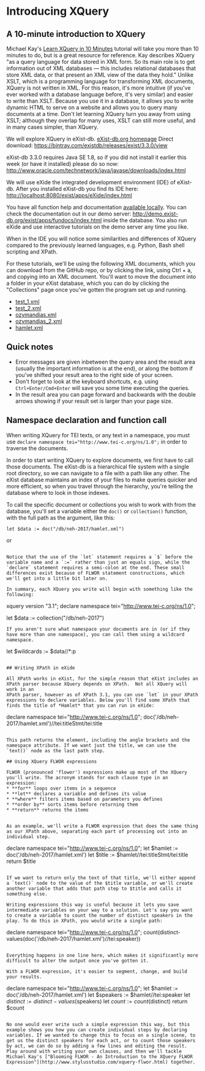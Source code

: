 # Introducing XQuery

## A 10-minute introduction to XQuery

Michael Kay's [Learn XQuery in 10 Minutes](http://www.stylusstudio.com/xquery-primer.html) tutorial will take you more than 10 minutes to do, but is a great resource for reference. Kay describes XQuery "as a query language for data stored in XML form. So its main role is to get information out of XML databases — this includes relational databases that store XML data, or that present an XML view of the data they hold." Unlike XSLT, which is a programming language for transforming XML documents, XQuery is not written in XML. For this reason, it's more intuitive (if you've ever worked with a database language before, it's very similar) and easier to write than XSLT. Because you use it in a database, it allows you to write dynamic HTML to serve on a website and allows you to query many documents at a time. Don't let learning XQuery turn you away from using XSLT; although they overlap for many uses, XSLT can still more useful, and in many cases simpler, than XQuery.

We will explore XQuery in eXist-db. [eXist-db.org homepage](http://exist-db.org/exist/apps/homepage/index.html)
Direct download: <https://bintray.com/existdb/releases/exist/3.3.0/view>

eXist-db 3.3.0 requires Java SE 1.8, so if you did not install it earlier this week (or have it installed) please do so now: <http://www.oracle.com/technetwork/java/javase/downloads/index.html> 

We will use eXide the integrated development environment (IDE) of eXist-db. 
After you installed eXist-db you find its IDE here: <http://localhost:8080/exist/apps/eXide/index.html>

You have all function help and documentation [available locally](http://localhost:8080/exist/apps/fundocs/index.html). You can check the documentation out in our demo server: <http://demo.exist-db.org/exist/apps/fundocs/index.html> inside the database. You also run eXide and use interactive tutorials on the demo server any time you like.

When in the IDE you will notice some similarities and differences of XQuery compared to the previously learned languages, e.g. Python, Bash shell scripting and XPath. 

For these tutorials, we'll be using the following XML documents, which you can download from the GitHub repo, or by clicking the link, using Ctrl + a, and copying into an XML document. You'll want to move the document into a folder in your eXist database, which you can do by clicking the "Collections" page once you've gotten the program set up and running.

* [test_1.xml](test_1.xml)
* [test_2.xml](test_2.xml)
* [ozymandias.xml](ozymandias.xml)
* [ozymandias_2.xml](ozymandias_2.xml)
* [hamlet.xml](hamlet.xml)

## Quick notes

* Error messages are given inbetween the query area and the result area (usually the important information is at the end), or along the bottom if you've shifted your result area to the right side of your screen.  
* Don't forget to look at the keyboard shortcuts, e.g. using `Ctrl+Enter/Cmd+Enter` will save you some time executing the queries.
* In the result area you can page forward and backwards with the double arrows showing if your result set is larger than your page size.

## Namespace declaration and function call

When writing XQuery for TEI texts, or any text in a namespace, you must use `declare namespace tei="http://www.tei-c.org/ns/1.0";` in order to traverse the documents.

In order to start writing XQuery to explore documents, we first have to call those documents. The eXist-db is a hierarchical file system with a single root directory, so we can navigate to a file with a path like any other. The eXist database maintains an index of your files to make queries quicker and more efficient, so when you travel through the hierarchy, you're telling the database where to look in those indexes.

To call the specific document or collections you wish to work with from the database, you'll set a variable either the `doc()` or `collection()` function, with the full path as the argument, like this:

```let $data := doc("/db/neh-2017/hamlet.xml")```

or

```declare variable data=doc("/db/neh-2017/hamlet.xml");

Notice that the use of the `let` statement requires a `$` before the variable name and a `:=` rather than just an equals sign, while the `declare` statement requires a semi-colon at the end. These small differences exist because of FLWOR statement constructions, which we'll get into a little bit later on. 

In summary, each XQuery you write will begin with something like the following:

```
xquery version "3.1";
declare namespace tei="http://www.tei-c.org/ns/1.0";

let $data := collection("/db/neh-2017")
```
If you aren't sure what namespace your documents are in (or if they have more than one namespace), you can call them using a wildcard namespace.

```
let $wildcards := $data//*:p  
```

## Writing XPath in eXide

All XPath works in eXist, for the simple reason that eXist includes an XPath parser because XQuery depends on XPath.  Not all XQuery will work in an 
XPath parser, however as of XPath 3.1, you can use `let` in your XPath expressions to declare variables. Below you'll find some XPath that finds the title of *Hamlet* that you can run in eXide:

```
declare namespace tei="http://www.tei-c.org/ns/1.0";
doc('/db/neh-2017/hamlet.xml')//tei:titleStmt/tei:title
```

This path returns the element, including the angle brackets and the namespace attribute. If we want just the title, we can use the `text()` node as the last path step.

## Using XQuery FLWOR expressions

FLWOR (pronounced 'flower') expressions make up most of the XQuery you'll write. The acronym stands for each clause type in an expression:
* **for** loops over items in a sequence
* **let** declares a variable and defines its value
* **where** filters items based on parameters you defines
* **order by** sorts items before returning them
* **return** returns the items


As an example, we'll write a FLWOR expression that does the same thing as our XPath above, separating each part of processing out into an individual step.

```
declare namespace tei="http://www.tei-c.org/ns/1.0";
let $hamlet := doc('/db/neh-2017/hamlet.xml')
let $title := $hamlet//tei:titleStmt/tei:title
return $title

```

If we want to return only the text of that title, we'll either append a `text()` node to the value of the $title variable, or we'll create another variable that adds that path step to $title and calls it something else.

Writing expressions this way is useful because it lets you save intermediate variables on your way to a solution. Let's say you want to create a variable to count the number of distinct speakers in the play. To do this in XPath, you would write a single path:
```
declare namespace tei="http://www.tei-c.org/ns/1.0";
count(distinct-values(doc('/db/neh-2017/hamlet.xml')//tei:speaker))
```

Everything happens in one line here, which makes it significantly more difficult to alter the output once you've gotten it.

With a FLWOR expression, it's easier to segment, change, and build your results.

```
declare namespace tei="http://www.tei-c.org/ns/1.0";
let $hamlet := doc('/db/neh-2017/hamlet.xml')
let $speakers := $hamlet//tei:speaker
let $distinct := distinct-values($speakers)
let $count := count($distinct)
return $count
```

No one would ever write such a simple expression this way, but this example shows you how you can create individual steps by declaring variables. If we wanted to change this to focus on a single scene, to get us the distinct speakers for each act, or to count those speakers by act, we can do so by adding a few lines and editing the result. Play around with writing your own clauses, and then we'll tackle Michael Kay's ["Blooming FLWOR - An Introduction to the XQuery FLWOR Expression"](http://www.stylusstudio.com/xquery-flwor.html) together.





